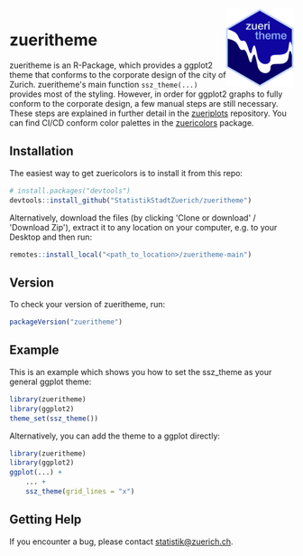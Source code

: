 <img src='pictures/Hexagon_zueritheme.png' align="right" height="138.5" />

# zueritheme

<!-- badges: start -->
<!-- badges: end -->

zueritheme is an R-Package, which provides a ggplot2 theme that conforms to the corporate design of the city of Zurich. zueritheme's main function `ssz_theme(...)` provides most of the styling. However, in order for ggplot2 graphs to fully conform to the corporate design, a few manual steps are still necessary. These steps are explained in further detail in the [zueriplots](https://github.com/StatistikStadtZuerich/zueriplots) repository. You can find CI/CD conform color palettes in the [zuericolors](https://github.com/StatistikStadtZuerich/zuericolors) package.

## Installation

The easiest way to get zuericolors is to install it from this repo:

``` r
# install.packages("devtools")
devtools::install_github("StatistikStadtZuerich/zueritheme")
```

Alternatively, download the files (by clicking 'Clone or download' / 'Download Zip'), extract it to any location on your computer, e.g. to your Desktop and then run:

``` r
remotes::install_local("<path_to_location>/zueritheme-main")
```

## Version
To check your version of zueritheme, run:

``` r
packageVersion("zueritheme")
```

## Example

This is an example which shows you how to set the ssz_theme as your general ggplot theme:

``` r
library(zueritheme)
library(ggplot2)
theme_set(ssz_theme())
```

Alternatively, you can add the theme to a ggplot directly:
``` r
library(zueritheme)
library(ggplot2)
ggplot(...) +
	... +
	ssz_theme(grid_lines = "x")
```

## Getting Help
If you encounter a bug, please contact statistik@zuerich.ch.

